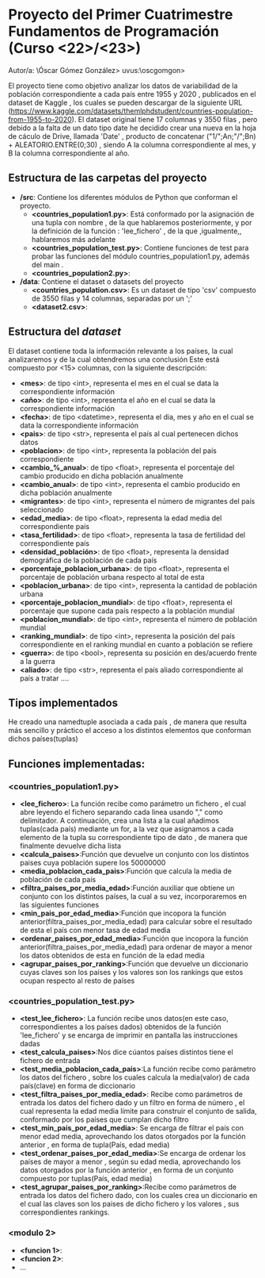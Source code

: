 # Proyecto del Primer Cuatrimestre Fundamentos de Programación (Curso  \<22\>/\<23\>)
Autor/a: \Óscar Gómez González\>   uvus:\oscgomgon\>
 
El proyecto tiene como objetivo analizar los datos de variabilidad de la población correspondiente a cada país entre 1955 y 2020 , publicados en el dataset de Kaggle , los cuales se pueden descargar de la siguiente URL (https://www.kaggle.com/datasets/themlphdstudent/countries-population-from-1955-to-2020). El dataset original tiene 17 columnas y 3550 filas , pero debido a la falta de un dato tipo date he decidido crear una nueva en la hoja de cáculo de Drive, llamada 'Date' , producto de concatenar ("1/";An;"/";Bn) + ALEATORIO.ENTRE(0;30) , siendo A la columna correspondiente al mes, y B la columna correspondiente al año. 
## Estructura de las carpetas del proyecto

* **/src**: Contiene los diferentes módulos de Python que conforman el proyecto.
  * **\<countries_population1.py\>**: Está conformado por la asignación de una tupla con nombre , de la que hablaremos posteriormente, y por la definición de la función : 'lee_fichero' , de la que ,igualmente,, hablaremos más adelante
  * **\<countries_population_test.py\>**: Contiene funciones de test para probar las funciones del módulo countries_population1.py, además del main .
  * **\<countries_population2.py\>**:
* **/data**: Contiene el dataset o datasets del proyecto
    * **\<countries_population.csv\>**: Es un dataset de tipo 'csv' compuesto de 3550 filas y 14 columnas, separadas por un ';' 
    * **\<dataset2.csv\>**:
    
## Estructura del *dataset*

El dataset contiene toda la información relevante a los países, la cual analizaremos y de la cual obtendremos una conclusión 
Este está compuesto por \<15\> columnas, con la siguiente descripción:
* **\<mes>**: de tipo \<int\>, representa el mes en el cual se data la correspondiente información
* **\<año>**: de tipo \<int\>, representa el año en el cual se data la correspondiente información
* **\<fecha>**: de tipo \<datetime\>, representa el dia, mes y año en el cual se data la correspondiente información
* **\<pais>**: de tipo \<str\>, representa el país al cual pertenecen dichos datos
* **\<poblacion>**: de tipo \<int\>, representa la población del país correspondiente
* **\<cambio_%_anual>**: de tipo \<float\>, representa el porcentaje del cambio producido en dicha población anualmente
* **\<cambio_anual>**: de tipo \<int\>, representa el cambio producido en dicha población anualmente
* **\<migrantes>**: de tipo \<int\>, representa el número de migrantes del país seleccionado
* **\<edad_media>**: de tipo \<float\>, representa la edad media del correspondiente país
* **\<tasa_fertilidad>**: de tipo \<float\>, representa la tasa de fertilidad del correspondiente país
* **\<densidad_población>**: de tipo \<float\>, representa la densidad demográfica de la población de cada país
* **\<porcentaje_poblacion_urbana>**: de tipo \<float\>, representa el porcentaje de población urbana respecto al total de esta
* **\<poblacion_urbana>**: de tipo \<int\>, representa la cantidad de población urbana
* **\<porcentaje_poblacion_mundial>**: de tipo \<float\>, representa el porcentaje que supone cada país respecto a la población mundial 
* **\<poblacion_mundial>**: de tipo \<int\>, representa el número de población mundial
* **\<ranking_mundial>**: de tipo \<int\>, representa la posición del país correspondiente en el ranking mundial en cuanto a población se refiere
* **\<guerra>**: de tipo \<bool\>, representa su posición en des/acuerdo frente a la guerra
* **\<aliado>**: de tipo \<str\>, representa el país aliado correspondiente al país a tratar
....

## Tipos implementados

He creado una namedtuple asociada a cada país , de manera que resulta más sencillo y práctico el acceso a los distintos elementos que conforman dichos países(tuplas)

## Funciones implementadas:

### \<countries_population1.py\>

* **<lee_fichero>**: La función recibe como parámetro un fichero , el cual abre leyendo el fichero separando cada linea usando "," como delimitador. A continuación, crea una lista a la cual añadimos tuplas(cada país) mediante un for, a la vez que asignamos a cada elemento de la tupla su correspondiente tipo de dato , de manera que finalmente devuelve dicha lista
* **<calcula_paises>**:Función que devuelve un conjunto con los distintos paises cuya población supere los 50000000
* **<media_poblacion_cada_pais>**:Función que calcula la media de población de cada país
* **<filtra_paises_por_media_edad>**:Función auxiliar que obtiene un conjunto con los distintos países, la cual a su vez, incorporaremos en las siguientes funciones 
* **<min_pais_por_edad_media>**:Función que incopora la función anterior(filtra_paises_por_media_edad) para calcular sobre el resultado de esta el país con menor tasa de edad media
* **<ordenar_paises_por_edad_media>**:Función que incopora la función anterior(filtra_paises_por_media_edad) para ordenar de mayor a menor los datos obtenidos de esta en función de la edad media
* **<agrupar_paises_por_ranking>**:Función que devuelve un diccionario cuyas claves son los países y los valores son los rankings que estos ocupan respecto al resto de países

### \<countries_population_test.py\>

* **<test_lee_fichero>**: La función recibe unos datos(en este caso, correspondientes a los países dados) obtenidos de la función 'lee_fichero' y se encarga de imprimir en pantalla las instrucciones dadas
* **<test_calcula_paises>**:Nos dice cúantos países distintos tiene el fichero de entrada 
* **<test_media_poblacion_cada_pais>**:La función recibe como parámetro los datos del fichero , sobre los cuales calcula la media(valor) de cada país(clave) en forma de diccionario 
* **<test_filtra_paises_por_media_edad>**: Recibe como parámetros de entrada los datos del fichero dado y un filtro en forma de número , el cual representa la edad media límite para construir el conjunto de salida, conformado por los países que cumplan dicho filtro
* **<test_min_pais_por_edad_media>**: Se encarga de filtrar el país con menor edad media, aprovechando los datos otorgados por la función anterior , en forma de tupla(País, edad media)
* **<test_ordenar_paises_por_edad_media>**:Se encarga de ordenar los países de mayor a menor , según su edad media, aprovechando los datos otorgados por la función anterior , en forma de un conjunto compuesto por tuplas(País, edad media)
* **<test_agrupar_paises_por_ranking>**:Recibe como parámetros de entrada los datos del fichero dado, con los cuales crea un diccionario en el cual las claves son los paises de dicho fichero y los valores , sus correspondientes rankings.

### \<modulo 2\>

* **<funcion 1>**: 
* **<funcion 2>**: 
* ...
